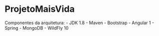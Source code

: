 # ProjetoMaisVida

Componentes da arquitetura:
    - JDK 1.8
    - Maven
    - Bootstrap
    - Angular 1
    - Spring
    - MongoDB
    - WildFly 10
